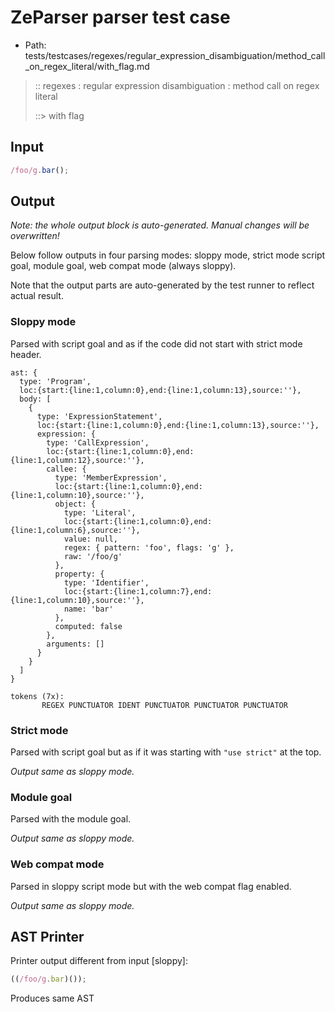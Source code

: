 # ZeParser parser test case

- Path: tests/testcases/regexes/regular_expression_disambiguation/method_call_on_regex_literal/with_flag.md

> :: regexes : regular expression disambiguation : method call on regex literal
>
> ::> with flag

## Input

`````js
/foo/g.bar();
`````

## Output

_Note: the whole output block is auto-generated. Manual changes will be overwritten!_

Below follow outputs in four parsing modes: sloppy mode, strict mode script goal, module goal, web compat mode (always sloppy).

Note that the output parts are auto-generated by the test runner to reflect actual result.

### Sloppy mode

Parsed with script goal and as if the code did not start with strict mode header.

`````
ast: {
  type: 'Program',
  loc:{start:{line:1,column:0},end:{line:1,column:13},source:''},
  body: [
    {
      type: 'ExpressionStatement',
      loc:{start:{line:1,column:0},end:{line:1,column:13},source:''},
      expression: {
        type: 'CallExpression',
        loc:{start:{line:1,column:0},end:{line:1,column:12},source:''},
        callee: {
          type: 'MemberExpression',
          loc:{start:{line:1,column:0},end:{line:1,column:10},source:''},
          object: {
            type: 'Literal',
            loc:{start:{line:1,column:0},end:{line:1,column:6},source:''},
            value: null,
            regex: { pattern: 'foo', flags: 'g' },
            raw: '/foo/g'
          },
          property: {
            type: 'Identifier',
            loc:{start:{line:1,column:7},end:{line:1,column:10},source:''},
            name: 'bar'
          },
          computed: false
        },
        arguments: []
      }
    }
  ]
}

tokens (7x):
       REGEX PUNCTUATOR IDENT PUNCTUATOR PUNCTUATOR PUNCTUATOR
`````

### Strict mode

Parsed with script goal but as if it was starting with `"use strict"` at the top.

_Output same as sloppy mode._

### Module goal

Parsed with the module goal.

_Output same as sloppy mode._

### Web compat mode

Parsed in sloppy script mode but with the web compat flag enabled.

_Output same as sloppy mode._

## AST Printer

Printer output different from input [sloppy]:

````js
((/foo/g.bar)());
````

Produces same AST
